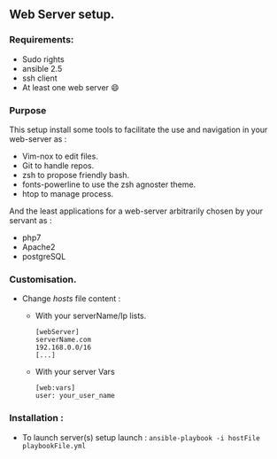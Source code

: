 







## Web Server setup.

### Requirements:
* Sudo rights
* ansible 2.5
* ssh client
* At least one web server :smile:

### Purpose

This setup install some tools to facilitate the use and navigation in
your web-server as :
* Vim-nox to edit files.
* Git to handle repos.
* zsh to propose friendly bash.
* fonts-powerline to use the zsh agnoster theme.
* htop to manage process.

And the least applications for a web-server arbitrarily chosen by your
servant as :
* php7
* Apache2
* postgreSQL

### Customisation.
* Change *hosts* file content :
  - With your serverName/Ip lists.

        [webServer]
        serverName.com
        192.168.0.0/16
        [...]

  - With your server Vars

        [web:vars]
        user: your_user_name

### Installation :
* To launch server(s) setup launch :
      `ansible-playbook -i hostFile playbookFile.yml`

